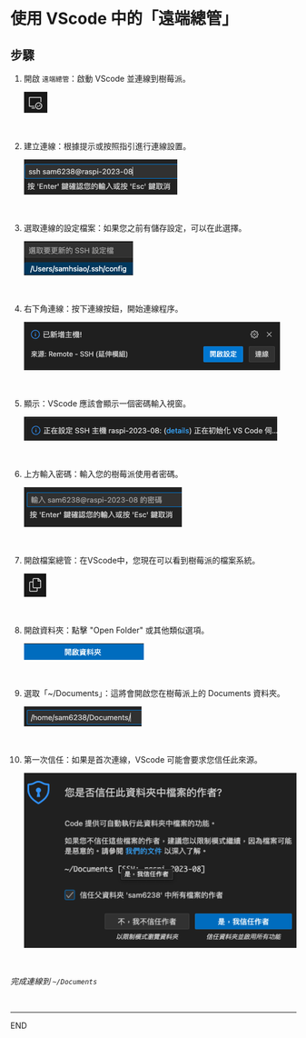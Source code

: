 # 使用 VScode 中的「遠端總管」

## 步驟

1. 開啟 `遠端總管`：啟動 VScode 並連線到樹莓派。
   
   ![](images/img_01.png)

</br>

2. 建立連線：根據提示或按照指引進行連線設置。
   
   ![](images/img_02.png)

</br>

3. 選取連線的設定檔案：如果您之前有儲存設定，可以在此選擇。
   
   ![](images/img_03.png)

</br>

4. 右下角連線：按下連線按鈕，開始連線程序。
   
   ![](images/img_04.png)

</br>

5. 顯示：VScode 應該會顯示一個密碼輸入視窗。
   
   ![](images/img_05.png)

</br>

6. 上方輸入密碼：輸入您的樹莓派使用者密碼。
   
   ![](images/img_06.png)
   
</br>

7. 開啟檔案總管：在VScode中，您現在可以看到樹莓派的檔案系統。
   
   ![](images/img_07.png)

</br>

8. 開啟資料夾：點擊 "Open Folder" 或其他類似選項。
   
   ![](images/img_08.png)

</br>

9. 選取「~/Documents」：這將會開啟您在樹莓派上的 Documents 資料夾。
    
    ![](images/img_09.png)

</br>

10. 第一次信任：如果是首次連線，VScode 可能會要求您信任此來源。
    
    ![](images/img_10.png)

</br>


*完成連線到 `~/Documents`*

</br>

---

END
